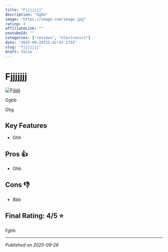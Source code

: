 ```yaml
---
title: "Fjjjjjjj"
description: "Ggbb"
image: "https://image.com/image.jpg"
rating: 4
affiliateLink: ""
youtubeId: ""
categories: ["reviews", "electronics"]
date: "2025-09-26T21:42:42.175Z"
slug: "fjjjjjjj"
draft: false
---
```


# Fjjjjjjj

![Fjjjjjjj](https://image.com/image.jpg)

Ggbb

Ghg


## Key Features

- Ghh



## Pros 👍

- Ghb



## Cons 👎

- Bbb


## Final Rating: 4/5 ⭐

Fghh



---

*Published on 2025-09-26*
